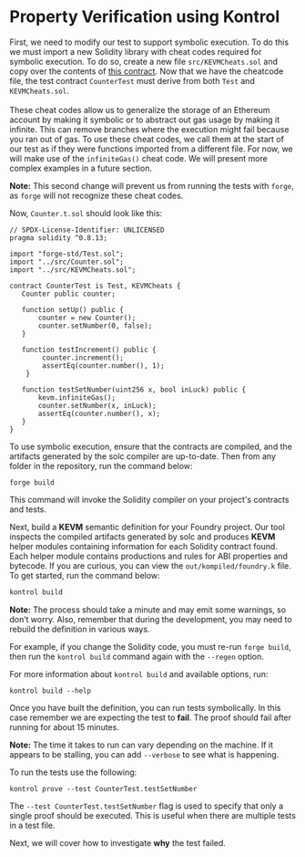 # Property Verification using Kontrol

First, we need to modify our test to support symbolic execution. To do this we must import a new Solidity library with cheat codes required for symbolic execution. To do so, create a new file `src/KEVMCheats.sol` and copy over the contents of [this contract](https://github.com/runtimeverification/kontrol/blob/master/src/tests/integration/test-data/foundry/src/KEVMCheats.sol). Now that we have the cheatcode file, the test contract `CounterTest` must derive from both `Test` and `KEVMCheats.sol`.\
\
These cheat codes allow us to generalize the storage of an Ethereum account by making it symbolic or to abstract out gas usage by making it infinite. This can remove branches where the execution might fail because you ran out of gas. To use these cheat codes, we call them at the start of our test as if they were functions imported from a different file. For now, we will make use of the `infiniteGas()` cheat code. We will present more complex examples in a future section.

**Note:** This second change will prevent us from running the tests with `forge`, as `forge` will not recognize these cheat codes.

Now, `Counter.t.sol` should look like this:

```solidity
// SPDX-License-Identifier: UNLICENSED
pragma solidity ^0.8.13;

import "forge-std/Test.sol";
import "../src/Counter.sol";
import "../src/KEVMCheats.sol";

contract CounterTest is Test, KEVMCheats {
   Counter public counter;

   function setUp() public {
       counter = new Counter();
       counter.setNumber(0, false);
   }

   function testIncrement() public {
        counter.increment();
        assertEq(counter.number(), 1);
    }

   function testSetNumber(uint256 x, bool inLuck) public {
       kevm.infiniteGas();
       counter.setNumber(x, inLuck);
       assertEq(counter.number(), x);
   }
}
```

To use symbolic execution, ensure that the contracts are compiled, and the artifacts generated by the solc compiler are up-to-date. Then from any folder in the repository, run the command below:

```
forge build
```

This command will invoke the Solidity compiler on your project's contracts and tests.

Next, build a **KEVM** semantic definition for your Foundry project. Our tool inspects the compiled artifacts generated by solc and produces **KEVM** helper modules containing information for each Solidity contract found. Each helper module contains productions and rules for ABI properties and bytecode. If you are curious, you can view the `out/kompiled/foundry.k` file. To get started, run the command below:

```sh
kontrol build
```

**Note:** The process should take a minute and may emit some warnings, so don’t worry. Also, remember that during the development, you may need to rebuild the definition in various ways.

For example, if you change the Solidity code, you must re-run `forge build`, then run the `kontrol build` command again with the `--regen` option.

For more information about `kontrol build` and available options, run:

```
kontrol build --help
```

Once you have built the definition, you can run tests symbolically. In this case remember we are expecting the test to **fail**. The proof should fail after running for about 15 minutes.

**Note:** The time it takes to run can vary depending on the machine. If it appears to be stalling, you can add `--verbose` to see what is happening.

To run the tests use the following:

```
kontrol prove --test CounterTest.testSetNumber
```

The `--test CounterTest.testSetNumber` flag is used to specify that only a single proof should be executed. This is useful when there are multiple tests in a test file.

Next, we will cover how to investigate **why** the test failed.
